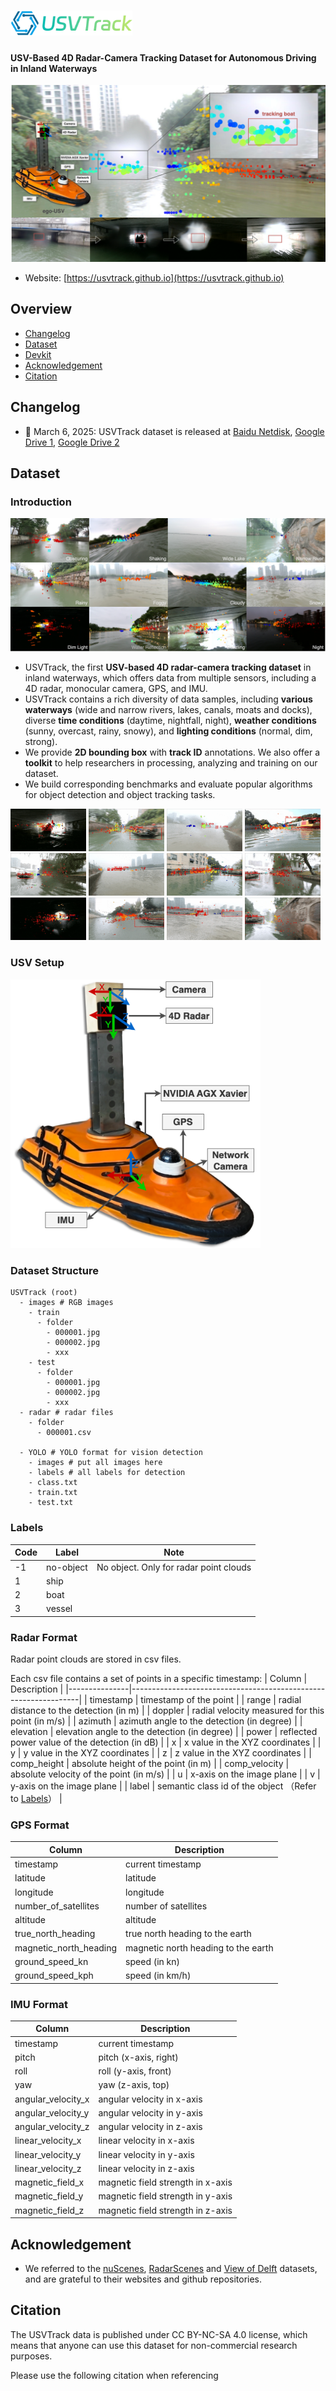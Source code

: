 # <img src='images/USVTrack-logo.png' height=40 /> 
<h4>USV-Based 4D Radar-Camera Tracking Dataset for Autonomous Driving in Inland Waterways</h4>

<img src='images/USVTrack-cover.png' width=680 /> 

* Website: [https://usvtrack.github.io](https://usvtrack.github.io)

## Overview
- [Changelog](#changelog)
- [Dataset](#dataset)
- [Devkit](#devkit)
- [Acknowledgement](#acknowledgement)
- [Citation](#citation)

## Changelog
- :star2: March 6, 2025: USVTrack dataset is released at [Baidu Netdisk](https://pan.baidu.com/s/1N7EGmTuWsnT_INLN9VoE1w?pwd=data), [Google Drive 1](https://drive.google.com/drive/folders/1KJ92O-SQ0Mow1SNqA3N1_zQYYA3zlOUK?usp=sharing), [Google Drive 2](https://drive.google.com/drive/folders/1XnvjnlZcvGqdRTeK9WZkrCh-rwwAK_Ql?usp=sharing)

## Dataset
### Introduction

<img src='images/USVTrack-samples.png' /> 

* USVTrack, the first **USV-based 4D radar-camera tracking dataset** in inland waterways, which offers data from multiple sensors, including a 4D radar, monocular camera, GPS, and IMU.
* USVTrack contains a rich diversity of data samples, including **various waterways** (wide and narrow rivers, lakes, canals, moats and docks), diverse **time conditions** (daytime, nightfall, night), **weather conditions** (sunny, overcast, rainy, snowy), and **lighting conditions** (normal, dim, strong).
* We provide **2D bounding box** with **track ID** annotations. We also offer a **toolkit** to help researchers in processing, analyzing and training on our dataset.
* We build corresponding benchmarks and evaluate popular algorithms for object detection and object tracking tasks.

<img src='images/1.gif' width=24% /> <img src='images/2.gif' width=24% /> <img src='images/3.gif' width=24% /> <img src='images/4.gif' width=24% /> 
<img src='images/5.gif' width=24% /> <img src='images/6.gif' width=24% /> <img src='images/7.gif' width=24% /> <img src='images/8.gif' width=24% /> 
<img src='images/9.gif' width=24% /> <img src='images/10.gif' width=24% /> <img src='images/11.gif' width=24% /> <img src='images/12.gif' width=24% /> 
### USV Setup
<img src='images/USVTrack-USV.png' width=400 /> 


### Dataset Structure

```
USVTrack (root)
  - images # RGB images
    - train
      - folder
        - 000001.jpg
        - 000002.jpg
        - xxx
    - test
      - folder
        - 000001.jpg
        - 000002.jpg
        - xxx
  - radar # radar files
    - folder
      - 000001.csv

  - YOLO # YOLO format for vision detection
    - images # put all images here
    - labels # all labels for detection
    - class.txt
    - train.txt
    - test.txt

```

### Labels
| Code | Label      | Note                                               |
|------|------------|----------------------------------------------------|
| -1   | no-object  | No object. Only for radar point clouds             |
| 1    | ship       |                                                    |
| 2    | boat       |                                                    |
| 3    | vessel     |                                                    |

### Radar Format
Radar point clouds are stored in csv files.


Each csv file contains a set of points in a specific timestamp:
| Column        | Description                                                     |
|---------------|-----------------------------------------------------------------|
| timestamp     | timestamp of the point                                          |
| range         | radial distance to the detection (in m)                         |
| doppler       | radial velocity measured for this point (in m/s)                |
| azimuth       | azimuth angle to the detection (in degree)                      |
| elevation     | elevation angle to the detection (in degree)                    |
| power         | reflected power value of the detection (in dB)                  |
| x             | x value in the XYZ coordinates                                  |
| y             | y value in the XYZ coordinates                                  |
| z             | z value in the XYZ coordinates                                  |
| comp_height   | absolute height of the point (in m)                             |
| comp_velocity | absolute velocity of the point (in m/s)                         |
| u             | x-axis on the image plane                                       |
| v             | y-axis on the image plane                                       |
| label         | semantic class id of the object （Refer to [Labels](#labels)）   |

### GPS Format

| Column                  | Description                            |
|-------------------------|----------------------------------------|
| timestamp               | current timestamp                      |
| latitude                | latitude                               |
| longitude               | longitude                              |
| number_of_satellites    | number of satellites                   |
| altitude                | altitude                               |
| true_north_heading      | true north heading to the earth        |
| magnetic_north_heading  | magnetic north heading to the earth    |
| ground_speed_kn         | speed (in kn)                          |
| ground_speed_kph        | speed (in km/h)                        |

### IMU Format

| Column                | Description                            |
|-----------------------|----------------------------------------|
| timestamp             | current timestamp                      |
| pitch                 | pitch (x-axis, right)                  |
| roll                  | roll (y-axis, front)                   |
| yaw                   | yaw (z-axis, top)                      |
| angular_velocity_x    | angular velocity in x-axis             |
| angular_velocity_y    | angular velocity in y-axis             |
| angular_velocity_z    | angular velocity in z-axis             |
| linear_velocity_x     | linear velocity in x-axis              |
| linear_velocity_y     | linear velocity in y-axis              |
| linear_velocity_z     | linear velocity in z-axis              |
| magnetic_field_x      | magnetic field strength in x-axis      |
| magnetic_field_y      | magnetic field strength in y-axis      |
| magnetic_field_z      | magnetic field strength in z-axis      |


## Acknowledgement
* We referred to the [nuScenes](https://github.com/nutonomy/nuscenes-devkit), [RadarScenes](https://github.com/oleschum/radar_scenes) and [View of Delft](https://github.com/tudelft-iv/view-of-delft-dataset) datasets, and are grateful to their websites and github repositories.

## Citation

The USVTrack data is published under CC BY-NC-SA 4.0 license, which means that anyone can use this dataset for non-commercial research purposes.

Please use the following citation when referencing
```

```

